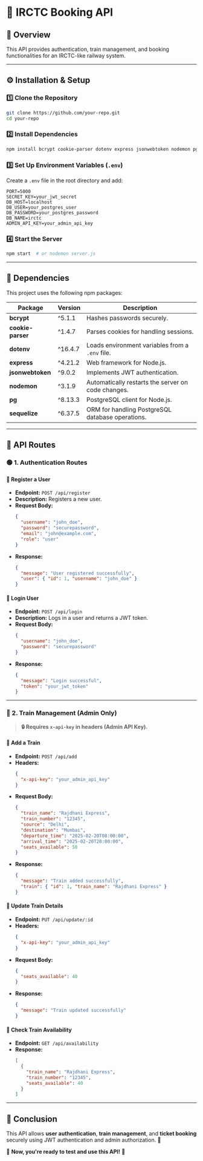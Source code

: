 # 🚆 IRCTC Booking API

## 📖 Overview
This API provides authentication, train management, and booking functionalities for an IRCTC-like railway system.

---

## ⚙️ Installation & Setup

### **1️⃣ Clone the Repository**
```bash
git clone https://github.com/your-repo.git
cd your-repo
```

### **2️⃣ Install Dependencies**
```bash
npm install bcrypt cookie-parser dotenv express jsonwebtoken nodemon pg sequelize
```

### **3️⃣ Set Up Environment Variables (`.env`)**
Create a `.env` file in the root directory and add:
```env
PORT=5000
SECRET_KEY=your_jwt_secret
DB_HOST=localhost
DB_USER=your_postgres_user
DB_PASSWORD=your_postgres_password
DB_NAME=irctc
ADMIN_API_KEY=your_admin_api_key
```

### **4️⃣ Start the Server**
```bash
npm start  # or nodemon server.js
```

---

## 📌 Dependencies
This project uses the following npm packages:

| Package          | Version  | Description |
|-----------------|----------|-------------|
| **bcrypt**      | ^5.1.1   | Hashes passwords securely. |
| **cookie-parser** | ^1.4.7 | Parses cookies for handling sessions. |
| **dotenv**      | ^16.4.7  | Loads environment variables from a `.env` file. |
| **express**     | ^4.21.2  | Web framework for Node.js. |
| **jsonwebtoken** | ^9.0.2  | Implements JWT authentication. |
| **nodemon**     | ^3.1.9  | Automatically restarts the server on code changes. |
| **pg**          | ^8.13.3  | PostgreSQL client for Node.js. |
| **sequelize**   | ^6.37.5  | ORM for handling PostgreSQL database operations. |

---

## 📌 API Routes

### **🟢 1. Authentication Routes**
#### **📌 Register a User**
- **Endpoint:** `POST /api/register`
- **Description:** Registers a new user.
- **Request Body:**
  ```json
  {
    "username": "john_doe",
    "password": "securepassword",
    "email": "john@example.com",
    "role": "user"
  }
  ```
- **Response:**
  ```json
  {
    "message": "User registered successfully",
    "user": { "id": 1, "username": "john_doe" }
  }
  ```

#### **📌 Login User**
- **Endpoint:** `POST /api/login`
- **Description:** Logs in a user and returns a JWT token.
- **Request Body:**
  ```json
  {
    "username": "john_doe",
    "password": "securepassword"
  }
  ```
- **Response:**
  ```json
  {
    "message": "Login successful",
    "token": "your_jwt_token"
  }
  ```

---

### **🚉 2. Train Management (Admin Only)**
> **🔒 Requires `x-api-key` in headers (Admin API Key).**

#### **📌 Add a Train**
- **Endpoint:** `POST /api/add`
- **Headers:**
  ```json
  {
    "x-api-key": "your_admin_api_key"
  }
  ```
- **Request Body:**
  ```json
  {
    "train_name": "Rajdhani Express",
    "train_number": "12345",
    "source": "Delhi",
    "destination": "Mumbai",
    "departure_time": "2025-02-20T08:00:00",
    "arrival_time": "2025-02-20T20:00:00",
    "seats_available": 50
  }
  ```
- **Response:**
  ```json
  {
    "message": "Train added successfully",
    "train": { "id": 1, "train_name": "Rajdhani Express" }
  }
  ```

#### **📌 Update Train Details**
- **Endpoint:** `PUT /api/update/:id`
- **Headers:**
  ```json
  {
    "x-api-key": "your_admin_api_key"
  }
  ```
- **Request Body:**
  ```json
  {
    "seats_available": 40
  }
  ```
- **Response:**
  ```json
  {
    "message": "Train updated successfully"
  }
  ```

#### **📌 Check Train Availability**
- **Endpoint:** `GET /api/availability`
- **Response:**
  ```json
  [
    {
      "train_name": "Rajdhani Express",
      "train_number": "12345",
      "seats_available": 40
    }
  ]
  ```

---

## 🎯 **Conclusion**
This API allows **user authentication**, **train management**, and **ticket booking** securely using JWT authentication and admin authorization. 🚆

🚀 **Now, you're ready to test and use this API!** 🎉

